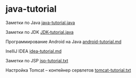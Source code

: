 # java-tutorial

Заметки по Java [java-tutorial.java](java-tutorial.java)

Заметки по JDK [JDK-tutorial.java](JDK-tutorial.java)

Программирование Android на Java [android-tutorial.md](android-tutorial.md)

InelliJ IDEA [idea-tutorial.md](idea-tutorial.md)

Заметки по JSP [jsp-tutorial.txt](jsp-tutorial.txt)

Настройка Tomcat – контейнер сервлетов [tomcat-tutorial.txt](tomcat-tutorial.txt)
